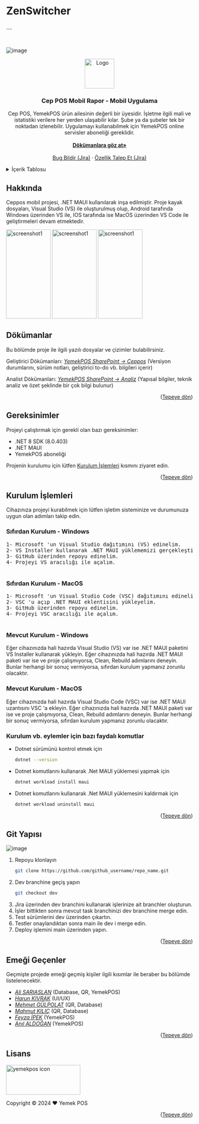 # ZenSwitcher
....


<!-- Improved compatibility of back to top link: See: https://github.com/othneildrew/Best-README-Template/pull/73 -->
<a id="readme-top"></a>

<!--
[![Contributors][contributors-shield]][contributors-url]
[![Forks][forks-shield]][forks-url]
[![Stargazers][stars-shield]][stars-url]
[![Issues][issues-shield]][issues-url]
[![MIT License][license-shield]][license-url]
[![LinkedIn][linkedin-shield]][linkedin-url]
-->

<!-- PROJECT LOGO -->
<br />

![image](https://github.com/user-attachments/assets/ee424afb-cd10-4001-a419-f14510a0b7ea)

<div align="center">

  <a href="https://github.com/MercanBilgiTeknoloji/CepPos">
   <img src="https://i.ibb.co/qpWp4NL/playstore-icon.png" alt="Logo" width="80" height="80">
  </a>

  <h3 align="center">Cep POS Mobil Rapor - Mobil Uygulama</h3>

  <p align="center">
    Cep POS, YemekPOS ürün ailesinin değerli bir üyesidir. İşletme ilgili mali ve istatistiki verilere her yerden ulaşabilir kılar. Şube ya da şubeler tek bir noktadan izlenebilir. Uygulamayı kullanabilmek için YemekPOS online servisler aboneliği gereklidir.
    <br />
    <br/>
    <a href="#docs"><strong>Dökümanlara göz at»</strong></a>
    <br />
    <br />
    <a target="_blank" href="https://yemekpos.atlassian.net/">Bug Bildir (Jira)</a>
    ·
    <a target="_blank" href="https://yemekpos.atlassian.net/">Özellik Talep Et (Jira)</a>
  </p>
</div>

<!-- TABLE OF CONTENTS -->
<details>
  <summary>İçerik Tablosu</summary>
  <ol>
    <li>
      <a href="#about">Proje Hakkında</a>
      <ul>
        <li><a href="#docs">Dökümanlar</a></li>
        <li><a href="#requirements">Gereksinimler</a></li>
      </ul>
    </li>
    <li>
      <a href="#installations">Kurulum İşlemleri</a>
      <ul>
        <li><a href="#install-windows">Windows</a></li>
        <li><a href="#install-macos">Macos</a></li>
      </ul>
    </li>
    <li><a href="#git">Git Yapısı</a></li>
    <li><a href="#contributers">Emeği Geçenler</a></li>
    <li><a href="#licence">Lisans</a></li>
  </ol>
</details>

<!-- ABOUT THE PROJECT -->
<p id="about"></p>

## Hakkında

<p>
Ceppos mobil projesi, .NET MAUI kullanılarak inşa edilmiştir. Proje kayak dosyaları, Visual Studio (VS) ile oluşturulmuş olup, Android tarafında Windows üzerinden VS ile, IOS tarafında ise MacOS üzerinden VS Code ile geliştirmeleri devam etmektedir. 
</p>

<p>
  <img src="https://play-lh.googleusercontent.com/10jLb3dF5Rz3JqjcybGN4wW7NN1NSoB-ZWB0NPC7WtS4AoxwN6akZWQIBx6qiXuxiQ=w2560-h1440-rw" alt="screenshot1" width="120" height="240">
  <img src="https://play-lh.googleusercontent.com/XA1N5KhD7y9bgUFHfaWFqMXwdIZ9Jw2lz9gApG51UdEPzK8dqfEGqhbESTpc_vUeVmo=w2560-h1440-rw" alt="screenshot1" width="120" height="240">
  <img src="https://play-lh.googleusercontent.com/DCWK8C7zriiC6ybxqg2iudXsP11ueZlNWfL8cgPVHZ5cpFly04-QIZbE9JUJP4ZtimM=w2560-h1440-rw" alt="screenshot1" width="120" height="240">
</p>

<!-- Documents -->
<p id="docs"></p>

## Dökümanlar

<p>
Bu bölümde proje ile ilgili yazılı dosyalar ve çizimler bulabilirsiniz.
  
Geliştirici Dökümanları:
*[YemekPOS SharePoint -> Ceppos](https://yemekpos.sharepoint.com/:f:/s/developers-Mobil/Ei9iZ8yhY_JJmaFsV5BVFFIBpV9e3dp4YTVKh9aFSfOHZg?e=0iecOe)*
(Versiyon durumlarını, sürüm notları, geliştirici to-do vb. bilgileri içerir)
  
Analist Dökümanları:
*[YemekPOS SharePoint -> Analiz](https://yemekpos.sharepoint.com/:u:/s/developers-Mobil/EV6_IHceBwVHpN9Vj7qS0IsB7rWGpC2aJ0JKs9cm_1__Qg?e=dAMVKo)*
(Yapısal bilgiler, teknik analiz ve özet şeklinde bir çok bilgi bulunur)
</p>

<p align="right">(<a href="#readme-top">Tepeye dön</a>)</p>

<!-- Requirements -->
<p id="requirements"></p>

## Gereksinimler

<p>
Projeyi çalıştırmak için gerekli olan bazı gereksinimler:

* .NET 8 SDK (8.0.403)
* .NET MAUI
* YemekPOS aboneliği

Projenin kurulumu için lütfen <a href="#installations">Kurulum İşlemleri</a> kısmını ziyaret edin.
</p>

<p align="right">(<a href="#readme-top">Tepeye dön</a>)</p>

<!-- Installations -->
<p id="installations"></p>

## Kurulum İşlemleri

<p>
Cihazınıza projeyi kurabilmek için lütfen işletim sisteminize ve durumunuza uygun olan adımları takip edin.
</p>

<p id="install-windows"></p>

### Sıfırdan Kurulum - Windows

<p>
  <pre>
1- Microsoft 'un Visual Studio dağıtımını (VS) edinelim.
2- VS Installer kullanarak .NET MAUI yüklememizi gerçekleştirelim.
3- GitHub üzerinden repoyu edinelim.
4- Projeyi VS aracılığı ile açalım.
  </pre>
</p>

<p id="install-macos"></p>

### Sıfırdan Kurulum - MacOS

<p>
  <pre>
1- Microsoft 'un Visual Studio Code (VSC) dağıtımını edinelim.
2- VSC 'u açıp .NET MAUI eklentisini yükleyelim.
3- GitHub üzerinden repoyu edinelim.
4- Projeyi VSC aracılığı ile açalım.
  </pre>
</p>

### Mevcut Kurulum - Windows

<p>
Eğer cihazınızda hali hazırda Visual Studio (VS) var ise .NET MAUI paketini VS Installer kullanarak yükleyin.
Eğer cihazınızda hali hazırda .NET MAUI paketi var ise ve proje çalışmıyorsa, Clean, Rebuild adımlarını deneyin. Bunlar herhangi bir sonuç vermiyorsa, sıfırdan kurulum yapmanız zorunlu olacaktır.
</p>

### Mevcut Kurulum - MacOS

<p>
Eğer cihazınızda hali hazırda Visual Studio Code (VSC) var ise .NET MAUI uzantısını VSC 'a ekleyin.
Eğer cihazınızda hali hazırda .NET MAUI paketi var ise ve proje çalışmıyorsa, Clean, Rebuild adımlarını deneyin. Bunlar herhangi bir sonuç vermiyorsa, sıfırdan kurulum yapmanız zorunlu olacaktır.
</p>

### Kurulum vb. eylemler için bazı faydalı komutlar

* Dotnet sürümünü kontrol etmek için
  ```sh
  dotnet --version
  ```
* Dotnet komutlarını kullanarak .Net MAUI yüklemesi yapmak için
  ```sh
  dotnet workload install maui
  ```
* Dotnet komutlarını kullanarak .Net MAUI yüklemesini kaldırmak için
  ```sh
  dotnet workload uninstall maui
  ```

<p align="right">(<a href="#readme-top">Tepeye dön</a>)</p>

<p id="git"></p>

## Git Yapısı

![image](https://github.com/user-attachments/assets/9b3b610d-d308-474b-b4f4-a4da1ccd11c2)

1. Repoyu klonlayın
   ```sh
   git clone https://github.com/github_username/repo_name.git
   ```
2. Dev branchine geçiş yapın
   ```sh
   git checkout dev
   ```
3. Jira üzerinden dev branchini kullanarak işlerinize ait branchler oluşturun.
4. İşler bittikten sonra mevcut task branchinizi dev branchine merge edin.
5. Test sürümlerini dev üzerinden çıkartın.
6. Testler onaylandıktan sonra main ile dev i merge edin.
7. Deploy işlemini main üzerinden yapın.

<p align="right">(<a href="#readme-top">Tepeye dön</a>)</p>

<!-- CONTRIBUTING -->
<p id="contributers"></p>

## Emeği Geçenler

<p>
Geçmişte projede emeği geçmiş kişiler ilgili kısımlar ile beraber bu bölümde listelenecektir.
</p>

* *[Ali SARIASLAN](http://github.com/alisariaslan)* (Database, QR, YemekPOS)
* *[Harun KIVRAK](http://github.com/)* (UI/UX)
* *[Mehmet GÜLPOLAT](http://github.com/)* (QR, Database)
* *[Mahmut KILIÇ](http://github.com/)* (QR, Database)
* *[Feyza İPEK](http://github.com/)* (YemekPOS)
* *[Anıl ALDOĞAN](http://github.com/)* (YemekPOS)

<p align="right">(<a href="#readme-top">Tepeye dön</a>)</p>

<!-- LICENSE -->
<p id="licence"></p>

## Lisans

<a href="https://www.yemekpos.com/">
   <img src="https://www.yemekpos.com/assets/images/Logo_177x47.svg" alt="yemekpos icon" width="200" height="80">
</a>
<p>
Copyright © 2024 ♥ Yemek POS
</p>

<p align="right">(<a href="#readme-top">Tepeye dön</a>)</p>
